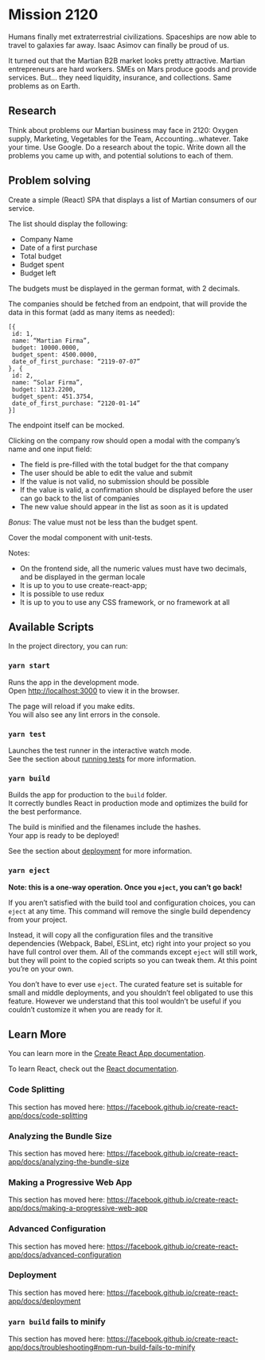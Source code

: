 # Mission 2120

Humans finally met extraterrestrial civilizations. Spaceships are now able to travel to galaxies far away. Isaac Asimov can finally be proud of us.

It turned out that the Martian B2B market looks pretty attractive. Martian entrepreneurs are hard workers. SMEs on Mars produce goods and provide services. But… they need liquidity, insurance, and collections. Same problems as on Earth.

## Research

Think about problems our Martian business may face in 2120: Oxygen supply, Marketing,
Vegetables for the Team, Accounting...whatever.
Take your time. Use Google. Do a research about the topic. Write down all the problems you
came up with, and potential solutions to each of them.

## Problem solving

Create a simple (React) SPA that displays a list of Martian consumers of our service.

The list should display the following:

- Company Name
- Date of a first purchase
- Total budget
- Budget spent
- Budget left

The budgets must be displayed in the german format, with 2 decimals.

The companies should be fetched from an endpoint, that will provide the data in this format (add as many items as needed):

```
[{
 id: 1,
 name: “Martian Firma”,
 budget: 10000.0000,
 budget_spent: 4500.0000,
 date_of_first_purchase: “2119-07-07”
}, {
 id: 2,
 name: “Solar Firma”,
 budget: 1123.2200,
 budget_spent: 451.3754,
 date_of_first_purchase: “2120-01-14”
}]
```

The endpoint itself can be mocked.

Clicking on the company row should open a modal with the company’s name and one input field:

- The field is pre-filled with the total budget for the that company
- The user should be able to edit the value and submit
- If the value is not valid, no submission should be possible
- If the value is valid, a confirmation should be displayed before the user can go back to the list of companies
- The new value should appear in the list as soon as it is updated

_Bonus_: The value must not be less than the budget spent.

Cover the modal component with unit-tests.

Notes:

- On the frontend side, all the numeric values must have two decimals, and be displayed in the german locale
- It is up to you to use create-react-app;
- It is possible to use redux
- It is up to you to use any CSS framework, or no framework at all

## Available Scripts

In the project directory, you can run:

### `yarn start`

Runs the app in the development mode.<br />
Open [http://localhost:3000](http://localhost:3000) to view it in the browser.

The page will reload if you make edits.<br />
You will also see any lint errors in the console.

### `yarn test`

Launches the test runner in the interactive watch mode.<br />
See the section about [running tests](https://facebook.github.io/create-react-app/docs/running-tests) for more information.

### `yarn build`

Builds the app for production to the `build` folder.<br />
It correctly bundles React in production mode and optimizes the build for the best performance.

The build is minified and the filenames include the hashes.<br />
Your app is ready to be deployed!

See the section about [deployment](https://facebook.github.io/create-react-app/docs/deployment) for more information.

### `yarn eject`

**Note: this is a one-way operation. Once you `eject`, you can’t go back!**

If you aren’t satisfied with the build tool and configuration choices, you can `eject` at any time. This command will remove the single build dependency from your project.

Instead, it will copy all the configuration files and the transitive dependencies (Webpack, Babel, ESLint, etc) right into your project so you have full control over them. All of the commands except `eject` will still work, but they will point to the copied scripts so you can tweak them. At this point you’re on your own.

You don’t have to ever use `eject`. The curated feature set is suitable for small and middle deployments, and you shouldn’t feel obligated to use this feature. However we understand that this tool wouldn’t be useful if you couldn’t customize it when you are ready for it.

## Learn More

You can learn more in the [Create React App documentation](https://facebook.github.io/create-react-app/docs/getting-started).

To learn React, check out the [React documentation](https://reactjs.org/).

### Code Splitting

This section has moved here: https://facebook.github.io/create-react-app/docs/code-splitting

### Analyzing the Bundle Size

This section has moved here: https://facebook.github.io/create-react-app/docs/analyzing-the-bundle-size

### Making a Progressive Web App

This section has moved here: https://facebook.github.io/create-react-app/docs/making-a-progressive-web-app

### Advanced Configuration

This section has moved here: https://facebook.github.io/create-react-app/docs/advanced-configuration

### Deployment

This section has moved here: https://facebook.github.io/create-react-app/docs/deployment

### `yarn build` fails to minify

This section has moved here: https://facebook.github.io/create-react-app/docs/troubleshooting#npm-run-build-fails-to-minify
